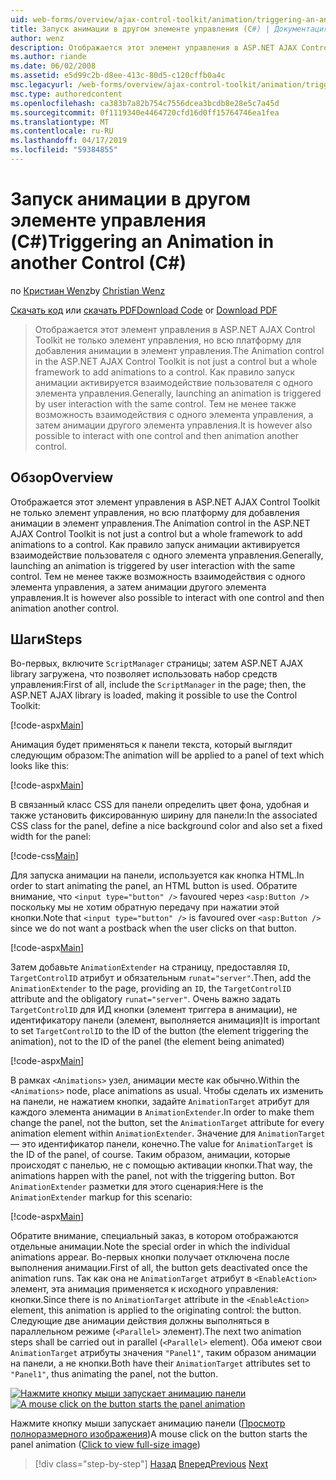 ```yaml
---
uid: web-forms/overview/ajax-control-toolkit/animation/triggering-an-animation-in-another-control-cs
title: Запуск анимации в другом элементе управления (C#) | Документация Майкрософт
author: wenz
description: Отображается этот элемент управления в ASP.NET AJAX Control Toolkit не только элемент управления, но всю платформу для добавления анимации в элемент управления. Как правило, запуск...
ms.author: riande
ms.date: 06/02/2008
ms.assetid: e5d99c2b-d8ee-413c-80d5-c120cffb0a4c
msc.legacyurl: /web-forms/overview/ajax-control-toolkit/animation/triggering-an-animation-in-another-control-cs
msc.type: authoredcontent
ms.openlocfilehash: ca383b7a82b754c7556dcea3bcdb8e28e5c7a45d
ms.sourcegitcommit: 0f1119340e4464720cfd16d0ff15764746ea1fea
ms.translationtype: MT
ms.contentlocale: ru-RU
ms.lasthandoff: 04/17/2019
ms.locfileid: "59384855"
---
```

# <a name="triggering-an-animation-in-another-control-c"></a><span data-ttu-id="2b9b4-104">Запуск анимации в другом элементе управления (C#)</span><span class="sxs-lookup"><span data-stu-id="2b9b4-104">Triggering an Animation in another Control (C#)</span></span>

<span data-ttu-id="2b9b4-105">по [Кристиан Wenz](https://github.com/wenz)</span><span class="sxs-lookup"><span data-stu-id="2b9b4-105">by [Christian Wenz](https://github.com/wenz)</span></span>

<span data-ttu-id="2b9b4-106">[Скачать код](http://download.microsoft.com/download/f/9/a/f9a26acd-8df4-4484-8a18-199e4598f411/Animation8.cs.zip) или [скачать PDF](http://download.microsoft.com/download/6/7/1/6718d452-ff89-4d3f-a90e-c74ec2d636a3/animation8CS.pdf)</span><span class="sxs-lookup"><span data-stu-id="2b9b4-106">[Download Code](http://download.microsoft.com/download/f/9/a/f9a26acd-8df4-4484-8a18-199e4598f411/Animation8.cs.zip) or [Download PDF](http://download.microsoft.com/download/6/7/1/6718d452-ff89-4d3f-a90e-c74ec2d636a3/animation8CS.pdf)</span></span>

> <span data-ttu-id="2b9b4-107">Отображается этот элемент управления в ASP.NET AJAX Control Toolkit не только элемент управления, но всю платформу для добавления анимации в элемент управления.</span><span class="sxs-lookup"><span data-stu-id="2b9b4-107">The Animation control in the ASP.NET AJAX Control Toolkit is not just a control but a whole framework to add animations to a control.</span></span> <span data-ttu-id="2b9b4-108">Как правило запуск анимации активируется взаимодействие пользователя с одного элемента управления.</span><span class="sxs-lookup"><span data-stu-id="2b9b4-108">Generally, launching an animation is triggered by user interaction with the same control.</span></span> <span data-ttu-id="2b9b4-109">Тем не менее также возможность взаимодействия с одного элемента управления, а затем анимации другого элемента управления.</span><span class="sxs-lookup"><span data-stu-id="2b9b4-109">It is however also possible to interact with one control and then animation another control.</span></span>


## <a name="overview"></a><span data-ttu-id="2b9b4-110">Обзор</span><span class="sxs-lookup"><span data-stu-id="2b9b4-110">Overview</span></span>

<span data-ttu-id="2b9b4-111">Отображается этот элемент управления в ASP.NET AJAX Control Toolkit не только элемент управления, но всю платформу для добавления анимации в элемент управления.</span><span class="sxs-lookup"><span data-stu-id="2b9b4-111">The Animation control in the ASP.NET AJAX Control Toolkit is not just a control but a whole framework to add animations to a control.</span></span> <span data-ttu-id="2b9b4-112">Как правило запуск анимации активируется взаимодействие пользователя с одного элемента управления.</span><span class="sxs-lookup"><span data-stu-id="2b9b4-112">Generally, launching an animation is triggered by user interaction with the same control.</span></span> <span data-ttu-id="2b9b4-113">Тем не менее также возможность взаимодействия с одного элемента управления, а затем анимации другого элемента управления.</span><span class="sxs-lookup"><span data-stu-id="2b9b4-113">It is however also possible to interact with one control and then animation another control.</span></span>

## <a name="steps"></a><span data-ttu-id="2b9b4-114">Шаги</span><span class="sxs-lookup"><span data-stu-id="2b9b4-114">Steps</span></span>

<span data-ttu-id="2b9b4-115">Во-первых, включите `ScriptManager` страницы; затем ASP.NET AJAX library загружена, что позволяет использовать набор средств управления:</span><span class="sxs-lookup"><span data-stu-id="2b9b4-115">First of all, include the `ScriptManager` in the page; then, the ASP.NET AJAX library is loaded, making it possible to use the Control Toolkit:</span></span>

[!code-aspx[Main](triggering-an-animation-in-another-control-cs/samples/sample1.aspx)]

<span data-ttu-id="2b9b4-116">Анимация будет применяться к панели текста, который выглядит следующим образом:</span><span class="sxs-lookup"><span data-stu-id="2b9b4-116">The animation will be applied to a panel of text which looks like this:</span></span>

[!code-aspx[Main](triggering-an-animation-in-another-control-cs/samples/sample2.aspx)]

<span data-ttu-id="2b9b4-117">В связанный класс CSS для панели определить цвет фона, удобная и также установить фиксированную ширину для панели:</span><span class="sxs-lookup"><span data-stu-id="2b9b4-117">In the associated CSS class for the panel, define a nice background color and also set a fixed width for the panel:</span></span>

[!code-css[Main](triggering-an-animation-in-another-control-cs/samples/sample3.css)]

<span data-ttu-id="2b9b4-118">Для запуска анимации на панели, используется как кнопка HTML.</span><span class="sxs-lookup"><span data-stu-id="2b9b4-118">In order to start animating the panel, an HTML button is used.</span></span> <span data-ttu-id="2b9b4-119">Обратите внимание, что `<input type="button" />` favoured через `<asp:Button />` поскольку мы не хотим обратную передачу при нажатии этой кнопки.</span><span class="sxs-lookup"><span data-stu-id="2b9b4-119">Note that `<input type="button" />` is favoured over `<asp:Button />` since we do not want a postback when the user clicks on that button.</span></span>

[!code-aspx[Main](triggering-an-animation-in-another-control-cs/samples/sample4.aspx)]

<span data-ttu-id="2b9b4-120">Затем добавьте `AnimationExtender` на страницу, предоставляя `ID`, `TargetControlID` атрибут и обязательным `runat="server"`.</span><span class="sxs-lookup"><span data-stu-id="2b9b4-120">Then, add the `AnimationExtender` to the page, providing an `ID`, the `TargetControlID` attribute and the obligatory `runat="server"`.</span></span> <span data-ttu-id="2b9b4-121">Очень важно задать `TargetControlID` для ИД кнопки (элемент триггера в анимации), не идентификатору панели (элемент, выполняется анимация)</span><span class="sxs-lookup"><span data-stu-id="2b9b4-121">It is important to set `TargetControlID` to the ID of the button (the element triggering the animation), not to the ID of the panel (the element being animated)</span></span>

[!code-aspx[Main](triggering-an-animation-in-another-control-cs/samples/sample5.aspx)]

<span data-ttu-id="2b9b4-122">В рамках `<Animations>` узел, анимации месте как обычно.</span><span class="sxs-lookup"><span data-stu-id="2b9b4-122">Within the `<Animations>` node, place animations as usual.</span></span> <span data-ttu-id="2b9b4-123">Чтобы сделать их изменить на панели, не нажатием кнопки, задайте `AnimationTarget` атрибут для каждого элемента анимации в `AnimationExtender`.</span><span class="sxs-lookup"><span data-stu-id="2b9b4-123">In order to make them change the panel, not the button, set the `AnimationTarget` attribute for every animation element within `AnimationExtender`.</span></span> <span data-ttu-id="2b9b4-124">Значение для `AnimationTarget` — это идентификатор панели, конечно.</span><span class="sxs-lookup"><span data-stu-id="2b9b4-124">The value for `AnimationTarget` is the ID of the panel, of course.</span></span> <span data-ttu-id="2b9b4-125">Таким образом, анимации, которые происходят с панелью, не с помощью активации кнопки.</span><span class="sxs-lookup"><span data-stu-id="2b9b4-125">That way, the animations happen with the panel, not with the triggering button.</span></span> <span data-ttu-id="2b9b4-126">Вот `AnimationExtender` разметки для этого сценария:</span><span class="sxs-lookup"><span data-stu-id="2b9b4-126">Here is the `AnimationExtender` markup for this scenario:</span></span>

[!code-aspx[Main](triggering-an-animation-in-another-control-cs/samples/sample6.aspx)]

<span data-ttu-id="2b9b4-127">Обратите внимание, специальный заказ, в котором отображаются отдельные анимации.</span><span class="sxs-lookup"><span data-stu-id="2b9b4-127">Note the special order in which the individual animations appear.</span></span> <span data-ttu-id="2b9b4-128">Во-первых кнопки получает отключена после выполнения анимации.</span><span class="sxs-lookup"><span data-stu-id="2b9b4-128">First of all, the button gets deactivated once the animation runs.</span></span> <span data-ttu-id="2b9b4-129">Так как она не `AnimationTarget` атрибут в `<EnableAction>` элемент, эта анимация применяется к исходного управления: кнопки.</span><span class="sxs-lookup"><span data-stu-id="2b9b4-129">Since there is no `AnimationTarget` attribute in the `<EnableAction>` element, this animation is applied to the originating control: the button.</span></span> <span data-ttu-id="2b9b4-130">Следующие две анимации действия должны выполняться в параллельном режиме (`<Parallel>` элемент).</span><span class="sxs-lookup"><span data-stu-id="2b9b4-130">The next two animation steps shall be carried out in parallel (`<Parallel>` element).</span></span> <span data-ttu-id="2b9b4-131">Оба имеют свои `AnimationTarget` атрибуты значения `"Panel1"`, таким образом анимации на панели, а не кнопки.</span><span class="sxs-lookup"><span data-stu-id="2b9b4-131">Both have their `AnimationTarget` attributes set to `"Panel1"`, thus animating the panel, not the button.</span></span>


<span data-ttu-id="2b9b4-132">[![Нажмите кнопку мыши запускает анимацию панели](triggering-an-animation-in-another-control-cs/_static/image2.png)](triggering-an-animation-in-another-control-cs/_static/image1.png)</span><span class="sxs-lookup"><span data-stu-id="2b9b4-132">[![A mouse click on the button starts the panel animation](triggering-an-animation-in-another-control-cs/_static/image2.png)](triggering-an-animation-in-another-control-cs/_static/image1.png)</span></span>

<span data-ttu-id="2b9b4-133">Нажмите кнопку мыши запускает анимацию панели ([Просмотр полноразмерного изображения](triggering-an-animation-in-another-control-cs/_static/image3.png))</span><span class="sxs-lookup"><span data-stu-id="2b9b4-133">A mouse click on the button starts the panel animation ([Click to view full-size image](triggering-an-animation-in-another-control-cs/_static/image3.png))</span></span>

> [!div class="step-by-step"]
> <span data-ttu-id="2b9b4-134">[Назад](disabling-actions-during-animation-cs.md)
> [Вперед](modifying-animations-from-the-server-side-cs.md)</span><span class="sxs-lookup"><span data-stu-id="2b9b4-134">[Previous](disabling-actions-during-animation-cs.md)
[Next](modifying-animations-from-the-server-side-cs.md)</span></span>
